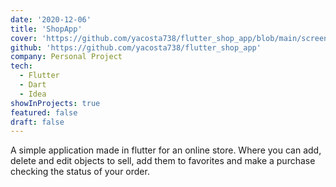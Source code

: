 ```yaml
---
date: '2020-12-06'
title: 'ShopApp'
cover: 'https://github.com/yacosta738/flutter_shop_app/blob/main/screenshots/shop-app.gif'
github: 'https://github.com/yacosta738/flutter_shop_app'
company: Personal Project
tech:
  - Flutter
  - Dart
  - Idea
showInProjects: true 
featured: false 
draft: false
---
```


A simple application made in flutter for an online store. Where you can add, delete and edit objects to sell, add them to favorites and make a purchase checking the status of your order.
